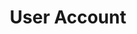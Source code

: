 ---
redirect: "/docs/user-account/user-account.html"
title: "User Account"
mainPage: false
order: 2
---